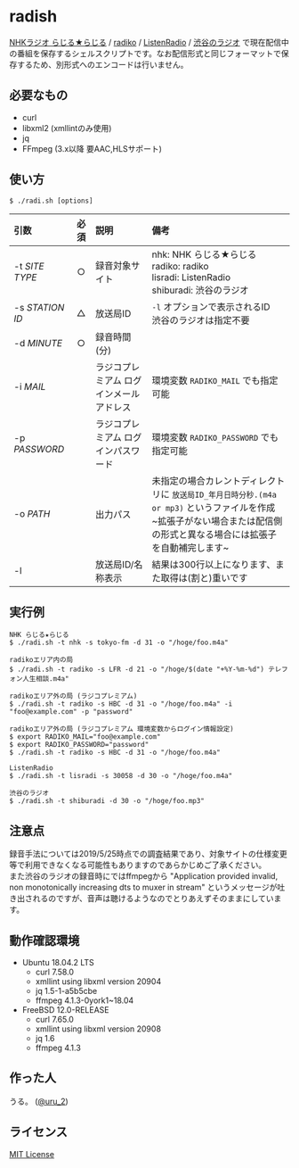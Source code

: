 # radish
[NHKラジオ らじる★らじる](https://www.nhk.or.jp/radio/) / [radiko](http://radiko.jp/) / [ListenRadio](http://listenradio.jp/) / [渋谷のラジオ](https://shiburadi.com/) で現在配信中の番組を保存するシェルスクリプトです。なお配信形式と同じフォーマットで保存するため、別形式へのエンコードは行いません。


## 必要なもの
- curl
- libxml2 (xmllintのみ使用)
- jq
- FFmpeg (3.x以降 要AAC,HLSサポート)


## 使い方
```
$ ./radi.sh [options]
```

| 引数 | 必須 |説明 |備考 |
|:-|:-:|:-|:-|
|-t _SITE TYPE_|○|録音対象サイト|nhk: NHK らじる★らじる<br>radiko: radiko<br>lisradi: ListenRadio<br>shiburadi: 渋谷のラジオ
|-s _STATION ID_|△|放送局ID|`-l` オプションで表示されるID<br>渋谷のラジオは指定不要|
|-d _MINUTE_|○|録音時間(分)||
|-i _MAIL_||ラジコプレミアム ログインメールアドレス|環境変数 `RADIKO_MAIL` でも指定可能|
|-p _PASSWORD_||ラジコプレミアム ログインパスワード|環境変数 `RADIKO_PASSWORD` でも指定可能|
|-o _PATH_||出力パス|未指定の場合カレントディレクトリに `放送局ID_年月日時分秒.(m4a or mp3)` というファイルを作成<br>~拡張子がない場合または配信側の形式と異なる場合には拡張子を自動補完します~|
|-l||放送局ID/名称表示|結果は300行以上になります、また取得は(割と)重いです|


## 実行例
```
NHK らじる★らじる
$ ./radi.sh -t nhk -s tokyo-fm -d 31 -o "/hoge/foo.m4a"
```

```
radikoエリア内の局
$ ./radi.sh -t radiko -s LFR -d 21 -o "/hoge/$(date "+%Y-%m-%d") テレフォン人生相談.m4a"
```

```
radikoエリア外の局 (ラジコプレミアム)
$ ./radi.sh -t radiko -s HBC -d 31 -o "/hoge/foo.m4a" -i "foo@example.com" -p "password"
```

```
radikoエリア外の局 (ラジコプレミアム 環境変数からログイン情報設定)
$ export RADIKO_MAIL="foo@example.com"
$ export RADIKO_PASSWORD="password"
$ ./radi.sh -t radiko -s HBC -d 31 -o "/hoge/foo.m4a"
```

```
ListenRadio
$ ./radi.sh -t lisradi -s 30058 -d 30 -o "/hoge/foo.m4a"
```

```
渋谷のラジオ
$ ./radi.sh -t shiburadi -d 30 -o "/hoge/foo.mp3"
```


## 注意点

録音手法については2019/5/25時点での調査結果であり、対象サイトの仕様変更等で利用できなくなる可能性もありますのであらかじめご了承ください。<br>
また渋谷のラジオの録音時にではffmpegから "Application provided invalid, non monotonically increasing dts to muxer in stream" というメッセージが吐き出されるのですが、音声は聴けるようなのでとりあえずそのままにしています。


## 動作確認環境
- Ubuntu 18.04.2 LTS
    - curl 7.58.0
    - xmllint using libxml version 20904
    - jq 1.5-1-a5b5cbe
    - ffmpeg 4.1.3-0york1~18.04
- FreeBSD 12.0-RELEASE
    - curl 7.65.0
    - xmllint using libxml version 20908
    - jq 1.6
    - ffmpeg 4.1.3


##  作った人
うる。 ([@uru_2](https://twitter.com/uru_2))


## ライセンス
[MIT License](LICENSE)
